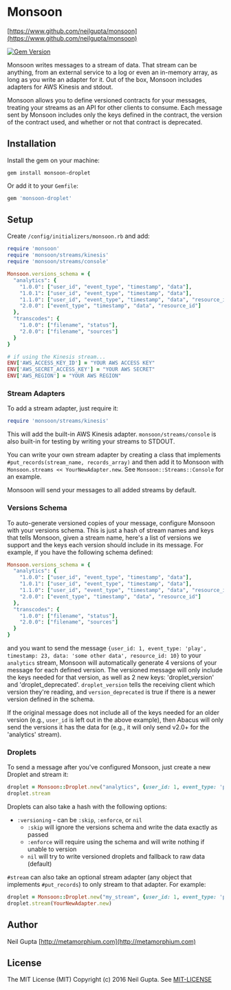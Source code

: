 # Monsoon

[https://www.github.com/neilgupta/monsoon](https://www.github.com/neilgupta/monsoon)

[![Gem Version](https://badge.fury.io/rb/monsoon-droplet.png)](http://badge.fury.io/rb/monsoon-droplet)

Monsoon writes messages to a stream of data. That stream can be anything, from an external service to a log or even an in-memory array, as long as you write an adapter for it. Out of the box, Monsoon includes adapters for AWS Kinesis and stdout.

Monsoon allows you to define versioned contracts for your messages, treating your streams as an API for other clients to consume. Each message sent by Monsoon includes only the keys defined in the contract, the version of the contract used, and whether or not that contract is deprecated.

## Installation

Install the gem on your machine:

```
gem install monsoon-droplet
```

Or add it to your `Gemfile`:

```ruby
gem 'monsoon-droplet'
```

## Setup

Create `/config/initializers/monsoon.rb` and add:

```ruby
require 'monsoon'
require 'monsoon/streams/kinesis'
require 'monsoon/streams/console'

Monsoon.versions_schema = {
  "analytics": {
    "1.0.0": ["user_id", "event_type", "timestamp", "data"],
    "1.0.1": ["user_id", "event_type", "timestamp", "data"],
    "1.1.0": ["user_id", "event_type", "timestamp", "data", "resource_id"],
    "2.0.0": ["event_type", "timestamp", "data", "resource_id"]
  },
  "transcodes": {
    "1.0.0": ["filename", "status"],
    "2.0.0": ["filename", "sources"]
  }
}

# if using the Kinesis stream...
ENV['AWS_ACCESS_KEY_ID'] = "YOUR AWS ACCESS KEY"
ENV['AWS_SECRET_ACCESS_KEY'] = "YOUR AWS SECRET"
ENV['AWS_REGION'] = "YOUR AWS REGION"
```

### Stream Adapters

To add a stream adapter, just require it:

```ruby
require 'monsoon/streams/kinesis'
```

This will add the built-in AWS Kinesis adapter. `monsoon/streams/console` is also built-in for testing by writing your streams to STDOUT.

You can write your own stream adapter by creating a class that implements `#put_records(stream_name, records_array)` and then add it to Monsoon with `Monsoon.streams << YourNewAdapter.new`. See `Monsoon::Streams::Console` for an example.

Monsoon will send your messages to all added streams by default.

### Versions Schema

To auto-generate versioned copies of your message, configure Monsoon with your versions schema. This is just a hash of stream names and keys that tells Monsoon, given a stream name, here's a list of versions we support and the keys each version should include in its message. For example, if you have the following schema defined:

```ruby
Monsoon.versions_schema = {
  "analytics": {
    "1.0.0": ["user_id", "event_type", "timestamp", "data"],
    "1.0.1": ["user_id", "event_type", "timestamp", "data"],
    "1.1.0": ["user_id", "event_type", "timestamp", "data", "resource_id"],
    "2.0.0": ["event_type", "timestamp", "data", "resource_id"]
  },
  "transcodes": {
    "1.0.0": ["filename", "status"],
    "2.0.0": ["filename", "sources"]
  }
}
```

and you want to send the message `{user_id: 1, event_type: 'play', timestamp: 23, data: 'some other data', resource_id: 10}` to your `analytics` stream, Monsoon will automatically generate 4 versions of your message for each defined version. The versioned message will only include the keys needed for that version, as well as 2 new keys: 'droplet_version' and 'droplet_deprecated'. `droplet_version` tells the receiving client which version they're reading, and `version_deprecated` is true if there is a newer version defined in the schema.

If the original message does not include all of the keys needed for an older version (e.g., `user_id` is left out in the above example), then Abacus will only send the versions it has the data for (e.g., it will only send v2.0+ for the 'analytics' stream).

### Droplets

To send a message after you've configured Monsoon, just create a new Droplet and stream it:

```ruby
droplet = Monsoon::Droplet.new("analytics", {user_id: 1, event_type: 'play', timestamp: 23, data: 'some other data', resource_id: 10})
droplet.stream
```

Droplets can also take a hash with the following options:

* `:versioning` - can be `:skip`, `:enforce`, or `nil`
  - `:skip` will ignore the versions schema and write the data exactly as passed
  - `:enforce` will require using the schema and will write nothing if unable to version
  - `nil` will try to write versioned droplets and fallback to raw data (default)

`#stream` can also take an optional stream adapter (any object that implements `#put_records`) to only stream to that adapter. For example:

```ruby
droplet = Monsoon::Droplet.new("my_stream", {user_id: 1, event_type: 'play', timestamp: 23}, {versioning: :skip})
droplet.stream(YourNewAdapter.new)
```

## Author

Neil Gupta [http://metamorphium.com](http://metamorphium.com)

## License

The MIT License (MIT) Copyright (c) 2016 Neil Gupta. See [MIT-LICENSE](https://raw.github.com/neilgupta/monsoon/master/MIT-LICENSE)
